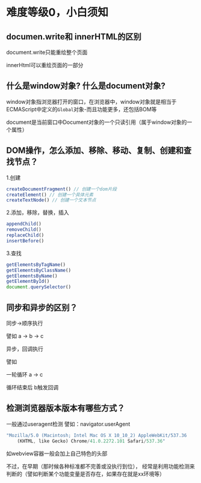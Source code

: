 # 难度等级0，小白须知

## documen.write和 innerHTML的区别

document.write只能重绘整个页面

innerHtml可以重绘页面的一部分

## 什么是window对象? 什么是document对象?

window对象指浏览器打开的窗口，在浏览器中，window对象就是相当于ECMAScript中定义的`Global`对象-而且功能更多，还包括BOM等

document是当前窗口中Document对象的一个只读引用（属于window对象的一个属性）

## DOM操作，怎么添加、移除、移动、复制、创建和查找节点？

1.创建

```js
createDocumentFragment() // 创建一个dom片段
createElement() // 创建一个具体元素
createTextNode() // 创建一个文本节点
```

2.添加，移除，替换，插入

```js
appendChild()
removeChild()
replaceChild()
insertBefore()
```

3.查找

```js
getElementsByTagName()
getElementsByClassName()
getElementsByName()
getElementById()
document.querySelector()
```


## 同步和异步的区别？

同步->顺序执行

譬如 a -> b -> c

异步，回调执行

譬如

一轮循环  a -> c

循环结束后 b触发回调

## 检测浏览器版本版本有哪些方式？

一般通过useragent检测
譬如：navigator.userAgent

```js
"Mozilla/5.0 (Macintosh; Intel Mac OS X 10_10_2) AppleWebKit/537.36
    (KHTML, like Gecko) Chrome/41.0.2272.101 Safari/537.36"
```

如webview容器一般会加上自己特色的头部

不过，在早期（那时候各种标准都不完善或没执行到位），
经常是利用功能检测来判断的（譬如判断某个功能变量是否存在，如果存在就是xx环境等）

